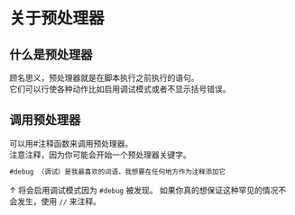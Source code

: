 # 关于预处理器

## 什么是预处理器

顾名思义，预处理器就是在脚本执行之前执行的语句。  
它们可以行使各种动作比如启用调试模式或者不显示括号错误。

## 调用预处理器

可以用#注释函数来调用预处理器。  
注意注释，因为你可能会开始一个预处理器关键字。

```JAVA
#debug （调试）是我最喜欢的词语，我想要在任何地方作为注释添加它
```

↑ 将会启用调试模式因为 `#debug` 被发现。 如果你真的想保证这种罕见的情况不会发生，使用 `//` 来注释。
